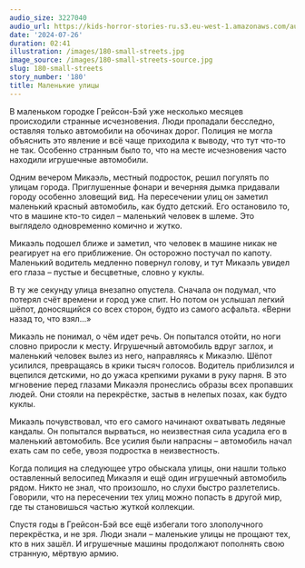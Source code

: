 ```yaml
---
audio_size: 3227040
audio_url: https://kids-horror-stories-ru.s3.eu-west-1.amazonaws.com/audio/180-small-streets.mp3
date: '2024-07-26'
duration: 02:41
illustration: /images/180-small-streets.jpg
image_source: /images/180-small-streets-source.jpg
slug: 180-small-streets
story_number: '180'
title: Маленькие улицы
---
```


В маленьком городке Грейсон-Бэй уже несколько месяцев происходили странные исчезновения. Люди пропадали бесследно, оставляя только автомобили на обочинах дорог. Полиция не могла объяснить это явление и всё чаще приходила к выводу, что тут что-то не так. Особенно странным было то, что на месте исчезновения часто находили игрушечные автомобили.

Одним вечером Микаэль, местный подросток, решил погулять по улицам города. Приглушенные фонари и вечерняя дымка придавали городу особенно зловещий вид. На пересечении улиц он заметил маленький красный автомобиль, как будто детский. Его остановило то, что в машине кто-то сидел – маленький человек в шлеме. Это выглядело одновременно комично и жутко.

Микаэль подошел ближе и заметил, что человек в машине никак не реагирует на его приближение. Он осторожно постучал по капоту. Маленький водитель медленно повернул голову, и тут Микаэль увидел его глаза – пустые и бесцветные, словно у куклы.

В ту же секунду улица внезапно опустела. Сначала он подумал, что потерял счёт времени и город уже спит. Но потом он услышал легкий шёпот, доносящийся со всех сторон, будто из самого асфальта. «Верни назад то, что взял...»

Микаэль не понимал, о чём идет речь. Он попытался отойти, но ноги словно приросли к месту. Игрушечный автомобиль вдруг заглох, и маленький человек вылез из него, направляясь к Микаэлю. Шёпот усилился, превращаясь в крики тысяч голосов. Водитель приблизился и вцепился детскими, но до ужаса крепкими руками в руку парня. В это мгновение перед глазами Микаэля пронеслись образы всех пропавших людей. Они стояли на перекрёстке, застыв в нелепых позах, как будто куклы.

Микаэль почувствовал, что его самого начинают охватывать ледяные кандалы. Он попытался вырваться, но неизвестная сила усадила его в маленький автомобиль. Все усилия были напрасны – автомобиль начал ехать сам по себе, увозя подростка в неизвестность.

Когда полиция на следующее утро обыскала улицы, они нашли только оставленный велосипед Микаэля и ещё один игрушечный автомобиль рядом. Никто не знал, что произошло, но слухи быстро разлетелись. Говорили, что на пересечении тех улиц можно попасть в другой мир, где ты становишься частью жуткой коллекции.

Спустя годы в Грейсон-Бэй все ещё избегали того злополучного перекрёстка, и не зря. Люди знали – маленькие улицы не прощают тех, кто в них зашёл. И игрушечные машины продолжают пополнять свою странную, мёртвую армию.
